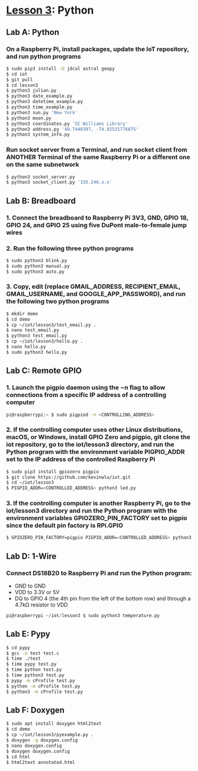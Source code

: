 # <a href="https://goo.gl/F0H9jW">Lesson 3</a>: Python

## Lab A: Python

### On a Raspberry Pi, install packages, update the IoT repository, and run python programs
```sh
$ sudo pip3 install -U jdcal astral geopy
$ cd iot
$ git pull
$ cd lesson3
$ python3 julian.py
$ python3 date_example.py
$ python3 datetime_example.py
$ python3 time_example.py
$ python3 sun.py 'New York'
$ python3 moon.py
$ python3 coordinates.py 'SC Williams Library'
$ python3 address.py '40.7448397, -74.02531776875'
$ python3 system_info.py
```
### Run socket server from a Terminal, and run socket client from ANOTHER Terminal of the same Raspberry Pi or a different one on the same subnetwork
```sh
$ python3 socket_server.py
$ python3 socket_client.py '155.246.x.x'
```
## Lab B: Breadboard

### 1. Connect the breadboard to Raspberry Pi 3V3, GND, GPIO 18, GPIO 24, and GPIO 25 using five DuPont male-to-female jump wires

### 2. Run the following three python programs
```sh
$ sudo python3 blink.py
$ sudo python3 manual.py
$ sudo python3 auto.py
```
### 3. Copy, edit (replace GMAIL_ADDRESS, RECIPIENT_EMAIL, GMAIL_USERNAME, and GOOGLE_APP_PASSWORD), and run the following two python programs
```sh
$ mkdir demo
$ cd demo
$ cp ~/iot/lesson3/test_email.py .
$ nano test_email.py
$ python3 test_email.py
$ cp ~/iot/lesson3/hello.py .
$ nano hello.py
$ sudo python3 hello.py
```
## Lab C: Remote GPIO

### 1. Launch the pigpio daemon using the −n flag to allow connections from a specific IP address of a controlling computer
```sh
pi@raspberrypi:~ $ sudo pigpiod -n <CONTROLLING_ADDRESS>
```
### 2. If the controlling computer uses other Linux distributions, macOS, or Windows, install GPIO Zero and pigpio, git clone the iot repository, go to the iot/lesson3 directory, and run the Python program with the environment variable PIGPIO_ADDR set to the IP address of the controlled Raspberry Pi
```sh
$ sudo pip3 install gpiozero pigpio
$ git clone https://github.com/kevinwlu/iot.git
$ cd ~/iot/lesson3
$ PIGPIO_ADDR=<CONTROLLED_ADDRESS> python3 led.py
```
### 3. If the controlling computer is another Raspberry Pi, go to the iot/lesson3 directory and run the Python program with the environment variables GPIOZERO_PIN_FACTORY set to pigpio since the default pin factory is RPi.GPIO
```sh
$ GPIOZERO_PIN_FACTORY=pigpio PIGPIO_ADDR=<CONTROLLED_ADDRESS> python3 led.py
```
## Lab D: 1-Wire

### Connect DS18B20 to Raspberry Pi and run the Python program:

* GND to GND
* VDD to 3.3V or 5V
* DQ to GPIO 4 (the 4th pin from the left of the bottom row) and through a 4.7kΩ resistor to VDD
```h
pi@raspberrypi ~/iot/lesson3 $ sudo python3 temperature.py
```

## Lab E: Pypy
```sh
$ cd pypy
$ gcc -o test test.c
$ time ./test
$ time pypy test.py
$ time python test.py
$ time python3 test.py
$ pypy -m cProfile test.py
$ python -m cProfile test.py
$ python3 -m cProfile test.py
```
## Lab F: Doxygen
```sh
$ sudo apt install doxygen html2text
$ cd demo
$ cp ~/iot/lesson3/pyexample.py .
$ doxygen -g doxygen.config
$ nano doxygen.config
$ doxygen doxygen.config
$ cd html
$ html2text annotated.html
```

